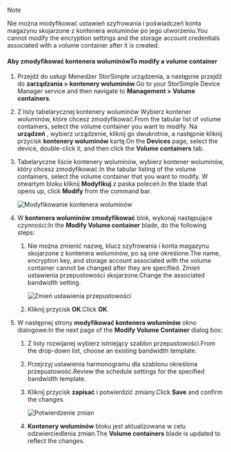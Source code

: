 <!--author=alkohli last changed: 07/05/2017-->

> [!NOTE] 
> <span data-ttu-id="a0fd3-101">Nie można modyfikować ustawień szyfrowania i poświadczeń konta magazynu skojarzone z kontenera woluminów po jego utworzeniu.</span><span class="sxs-lookup"><span data-stu-id="a0fd3-101">You cannot modify the encryption settings and the storage account credentials associated with a volume container after it is created.</span></span>

#### <a name="to-modify-a-volume-container"></a><span data-ttu-id="a0fd3-102">Aby zmodyfikować kontenera woluminów</span><span class="sxs-lookup"><span data-stu-id="a0fd3-102">To modify a volume container</span></span>

1. <span data-ttu-id="a0fd3-103">Przejdź do usługi Menedżer StorSimple urządzenia, a następnie przejdź do **zarządzania > kontenery woluminów**.</span><span class="sxs-lookup"><span data-stu-id="a0fd3-103">Go to your StorSimple Device Manager service and then navigate to **Management > Volume containers**.</span></span>

2. <span data-ttu-id="a0fd3-104">Z listy tabelarycznej kontenery woluminów Wybierz kontener woluminów, które chcesz zmodyfikować.</span><span class="sxs-lookup"><span data-stu-id="a0fd3-104">From the tabular list of volume containers, select the volume container you want to modify.</span></span> <span data-ttu-id="a0fd3-105">Na **urządzeń** , wybierz urządzenie, kliknij go dwukrotnie, a następnie kliknij przycisk **kontenery woluminów** kartę.</span><span class="sxs-lookup"><span data-stu-id="a0fd3-105">On the **Devices** page, select the device, double-click it, and then click the **Volume containers** tab.</span></span>

2. <span data-ttu-id="a0fd3-106">Tabelaryczne liście kontenery woluminów, wybierz kontener woluminów, który chcesz zmodyfikować.</span><span class="sxs-lookup"><span data-stu-id="a0fd3-106">In the tabular listing of the volume containers, select the volume container that you want to modify.</span></span> <span data-ttu-id="a0fd3-107">W otwartym bloku kliknij **Modyfikuj** z paska poleceń.</span><span class="sxs-lookup"><span data-stu-id="a0fd3-107">In the blade that opens up, click **Modify** from the command bar.</span></span>

    ![Modyfikowanie kontenera woluminów](./media/storsimple-8000-modify-volume-container/modify-vol-container1.png)

3. <span data-ttu-id="a0fd3-109">W **kontenera woluminów zmodyfikować** blok, wykonaj następujące czynności:</span><span class="sxs-lookup"><span data-stu-id="a0fd3-109">In the **Modify Volume container** blade, do the following steps:</span></span>
   
   1. <span data-ttu-id="a0fd3-110">Nie można zmienić nazwę, klucz szyfrowania i konta magazynu skojarzone z kontenera woluminów, po są one określone.</span><span class="sxs-lookup"><span data-stu-id="a0fd3-110">The name, encryption key, and storage account associated with the volume container cannot be changed after they are specified.</span></span> <span data-ttu-id="a0fd3-111">Zmień ustawienia przepustowości skojarzone.</span><span class="sxs-lookup"><span data-stu-id="a0fd3-111">Change the associated bandwidth setting.</span></span>
      
       ![Zmień ustawienia przepustowości](./media/storsimple-8000-modify-volume-container/modify-vol-container2.png)

   2.  <span data-ttu-id="a0fd3-113">Kliknij przycisk **OK**.</span><span class="sxs-lookup"><span data-stu-id="a0fd3-113">Click **OK**.</span></span>
4. <span data-ttu-id="a0fd3-114">W następnej strony **modyfikować kontenera woluminów** okno dialogowe:</span><span class="sxs-lookup"><span data-stu-id="a0fd3-114">In the next page of the **Modify Volume Container** dialog box:</span></span>
   
   1. <span data-ttu-id="a0fd3-115">Z listy rozwijanej wybierz istniejący szablon przepustowości.</span><span class="sxs-lookup"><span data-stu-id="a0fd3-115">From the drop-down list, choose an existing bandwidth template.</span></span>
   2. <span data-ttu-id="a0fd3-116">Przejrzyj ustawienia harmonogramu dla szablonu określona przepustowość.</span><span class="sxs-lookup"><span data-stu-id="a0fd3-116">Review the schedule settings for the specified bandwidth template.</span></span>
   3. <span data-ttu-id="a0fd3-117">Kliknij przycisk **zapisać** i potwierdzić zmiany.</span><span class="sxs-lookup"><span data-stu-id="a0fd3-117">Click **Save** and confirm the changes.</span></span>
      
       ![Potwierdzenie zmian](./media/storsimple-8000-modify-volume-container/modify-vol-container3.png)

   3. <span data-ttu-id="a0fd3-119">**Kontenery woluminów** bloku jest aktualizowana w celu odzwierciedlenia zmian.</span><span class="sxs-lookup"><span data-stu-id="a0fd3-119">The **Volume containers** blade is updated to reflect the changes.</span></span>


